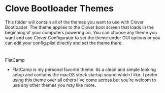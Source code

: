# Clove Bootloader Themes

This folder will contain all of the themes you want to use with Clover Bootloader. The theme applies to the Clover boot screen that loads in the beginning of your computers powering on. You can choose any theme you want and use Clover Configurator to set the theme under GUI options or you can edit your config.plist directly and set the theme there.

#

FlatCamp

- FlatCamp is my personal favorite theme. Its a clean and simple looking setup and contains the macOS stock startup sound which I like. I prefer using this theme over all others I've come across but you're welcom to use any other themes you may like more.



